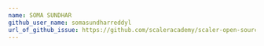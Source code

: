 ```yaml
---
name: SOMA SUNDHAR
github_user_name: somasundharreddyl
url_of_github_issue: https://github.com/scaleracademy/scaler-open-source-september-challenge/issues/453 
---
```

